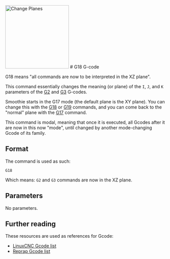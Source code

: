 <img src="images/plane-change.png" alt="Change Planes" width=200 height=200>
# G18 G-code

G18 means "all commands are now to be interpreted in the XZ plane".

This command essentially changes the meaning (or plane) of the `I`, `J`, and `K` parameters of the [G2](g2.md) and [G3](g3.md) G-codes.

Smoothie starts in the G17 mode (the default plane is the XY plane). You can change this with the [G18](g18.md) or [G19](g19.md) commands, and you can come back to the "normal" plane with the [G17](g17.md) command.

This command is modal, meaning that once it is executed, all Gcodes after it are now in this now "mode", until changed by another mode-changing Gcode of its family.

## Format

The command is used as such:

```
G18
```

Which means: `G2` and `G3` commands are now in the XZ plane.

## Parameters

No parameters.

## Further reading

These resources are used as references for Gcode:
* [LinuxCNC Gcode list](http://linuxcnc.org/docs/html/gcode.html)
* [Reprap Gcode list](http://reprap.org/wiki/G-code)
